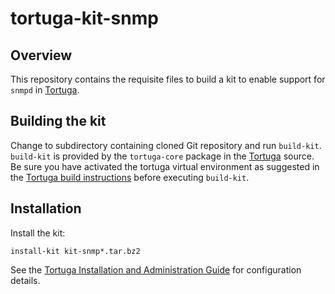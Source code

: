 # tortuga-kit-snmp

## Overview

This repository contains the requisite files to build a kit
to enable support for `snmpd` in [Tortuga][].

## Building the kit

Change to subdirectory containing cloned Git repository and run `build-kit`.
`build-kit` is provided by the `tortuga-core` package in the [Tortuga][] source.
Be sure you have activated the tortuga virtual environment as suggested in the [Tortuga build instructions](https://github.com/UnivaCorporation/tortuga#build-instructions) before executing `build-kit`.

## Installation

Install the kit:

```shell
install-kit kit-snmp*.tar.bz2
```

See the [Tortuga Installation and Administration Guide](https://github.com/UnivaCorporation/tortuga/blob/v6.3.1-20180512-1/doc/tortuga-6-admin-guide.md) for configuration
details.

[Tortuga]: https://github.com/UnivaCorporation/tortuga "Tortuga"
